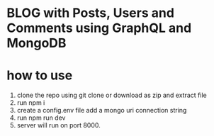 # BLOG with Posts, Users and Comments using GraphQL and MongoDB
# how to use
1. clone the repo using git clone or download as zip and extract file
2. run npm i
3. create a config.env file add a mongo uri connection string
4. run npm run dev
5. server will run on port 8000.
